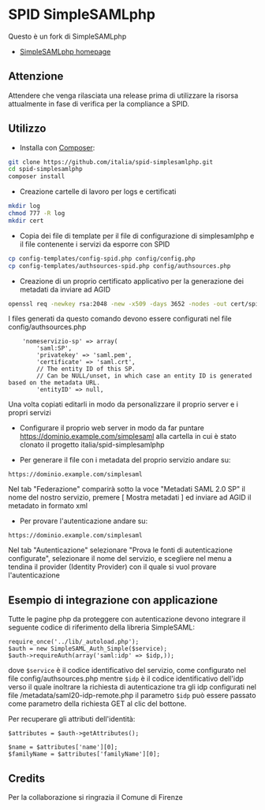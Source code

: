 SPID SimpleSAMLphp
==================
Questo è un fork di SimpleSAMLphp

* [SimpleSAMLphp homepage](https://simplesamlphp.org)


Attenzione
----------

Attendere che venga rilasciata una release prima di utilizzare la risorsa attualmente in fase di verifica per la compliance a SPID.


Utilizzo
--------

* Installa con [Composer](https://getcomposer.org/doc/00-intro.md):

```bash
git clone https://github.com/italia/spid-simplesamlphp.git
cd spid-simplesamlphp
composer install
```

* Creazione cartelle di lavoro per logs e certificati
```bash
mkdir log
chmod 777 -R log
mkdir cert
```

* Copia dei file di template per il file di configurazione di simplesamlphp e il file contenente i servizi da esporre con SPID
```bash
cp config-templates/config-spid.php config/config.php
cp config-templates/authsources-spid.php config/authsources.php
```

* Creazione di un proprio certificato applicativo per la generazione dei metadati da inviare ad AGID
```bash
openssl req -newkey rsa:2048 -new -x509 -days 3652 -nodes -out cert/spid-sp.crt -keyout cert/spid-sp.pem
```
I files generati da questo comando devono essere configurati nel file config/authsources.php

```
    'nomeservizio-sp' => array(
        'saml:SP',
        'privatekey' => 'saml.pem',
        'certificate' => 'saml.crt',
        // The entity ID of this SP.
        // Can be NULL/unset, in which case an entity ID is generated based on the metadata URL.
        'entityID' => null,
```

Una volta copiati editarli in modo da personalizzare il proprio server e i propri servizi

* Configurare il proprio web server in modo da far puntare https://dominio.example.com/simplesaml alla cartella in cui è stato clonato il progetto italia/spid-simplesamlphp


* Per generare il file con i metadata del proprio servizio andare su:
```
https://dominio.example.com/simplesaml
```
Nel tab "Federazione" comparirà sotto la voce "Metadati SAML 2.0 SP" il nome del nostro servizio, premere [ Mostra metadati ] ed inviare ad AGID il metadato in formato xml

* Per provare l'autenticazione andare su:
```
https://dominio.example.com/simplesaml
```
Nel tab "Autenticazione" selezionare "Prova le fonti di autenticazione configurate", selezionare il nome del servizio, e scegliere nel menu a tendina il provider (Identity Provider) con il quale si vuol provare l'autenticazione


Esempio di integrazione con applicazione
----------------------------------------

Tutte le pagine php da proteggere con autenticazione devono integrare il seguente codice di riferimento della libreria SimpleSAML:

```
require_once('../lib/_autoload.php');
$auth = new SimpleSAML_Auth_Simple($service);
$auth->requireAuth(array('saml:idp' => $idp,));
```

dove ```$service``` è il codice identificativo del servizio, come configurato nel file config/authsources.php mentre ```$idp``` è il codice identificativo dell'idp verso il quale inoltrare la richiesta di autenticazione tra gli idp configurati nel file /metadata/saml20-idp-remote.php il parametro ```$idp``` può essere passato come parametro della richiesta GET al clic del bottone.

Per recuperare gli attributi dell'identità:

```
$attributes = $auth->getAttributes();

$name = $attributes['name'][0];
$familyName = $attributes['familyName'][0];
```

Credits
-------

Per la collaborazione si ringrazia il Comune di Firenze

